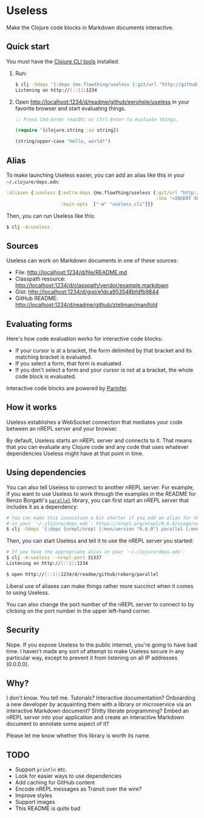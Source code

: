 Useless
=======

Make the Clojure code blocks in Markdown documents interactive.

## Quick start

You must have the [Clojure CLI tools](https://www.clojure.org/guides/getting_started#_clojure_installer_and_cli_tools) installed.

1. Run:

    ```bash
    $ clj -Sdeps '{:deps {me.flowthing/useless {:git/url "http://github.com/eerohele/useless" :sha "ff009f40aeeedb4dcc282440cca26171fc1e967c"}}}' -m useless.cli
    Listening on http://[::1]:1234
    ```

1. Open [http://localhost:1234/d/readme/github/eerohele/useless](http://localhost:1234/d/readme/github/eerohele/useless) in your favorite browser and start evaluating things.

    ```clojure
    ;; Press Cmd-Enter (macOS) or Ctrl-Enter to evaluate things.

    (require '[clojure.string :as string])

    (string/upper-case "Hello, world!")
    ```

## Alias

To make launching Useless easier, you can add an alias like this in your `~/.clojure/deps.edn`:

```clojure
:aliases {:useless {:extra-deps {me.flowthing/useless {:git/url "http://github.com/eerohele/useless"
                                                       :sha "<INSERT SHA HERE>"}}
                    :main-opts  ["-m" "useless.cli"]}}
```

Then, you can run Useless like this:

```bash
$ clj -A:useless
```
   
## Sources

Useless can work on Markdown documents in one of these sources:

- File: [http://localhost:1234/d/file/README.md](http://localhost:1234/d/file/README.md)
- Classpath resource: [http://localhost:1234/d/classpath/vendor/example.markdown](http://localhost:1234/d/classpath/vendor/example.markdown)
- Gist: [http://localhost:1234/d/gist/e1dca953548bfdfb9844](http://localhost:1234/d/gist/e1dca953548bfdfb9844)
- GitHub README: [http://localhost:1234/d/readme/github/ztellman/manifold](http://localhost:1234/d/readme/github/ztellman/manifold)

## Evaluating forms

Here's how code evaluation works for interactive code blocks:

- If your cursor is at a bracket, the form delimited by that bracket and its
matching bracket is evaluated.
- If you select a form, that form is evaluated.
- If you don't select a form and your cursor is not at a bracket, the whole code
block is evaluated.

Interactive code blocks are powered by [Parinfer](https://shaunlebron.github.io/parinfer/).

## How it works

Useless establishes a WebSocket connection that mediates your code between an
nREPL server and your browser.

By default, Useless starts an nREPL server and connects to it. That means that
you can evaluate any Clojure code and any code that uses whatever dependencies
Useless might have at that point in time.

## Using dependencies

You can also tell Useless to connect to another nREPL server. For example, if
you want to use Useless to work through the examples in the README for Renzo
Borgatti's [`parallel`](https://github.com/reborg/parallel) library, you can
first start an nREPL server that includes it as a dependency:

```bash
# You can make this invocation a bit shorter if you add an alias for nREPL
# in your `~/.clojure/deps.edn`: https://nrepl.org/nrepl/0.6.0/usage/server.html
$ clj -Sdeps '{:deps {nrepl/nrepl {:mvn/version "0.6.0"} parallel {:mvn/version "0.10"}}}' -m nrepl.cmdline --port 31337
```

Then, you can start Useless and tell it to use the nREPL server you started:

```bash
# If you have the appropriate alias in your `~/.clojure/deps.edn`:
$ clj -A:useless --nrepl-port 31337
Listening on http://[::1]:1234

$ open http://[::1]:1234/d/readme/github/reborg/parallel
```

Liberal use of aliases can make things rather more succinct when it comes to
using Useless.

You can also change the port number of the nREPL server to connect to by
clicking on the port number in the upper left-hand corner.

## Security

Nope. If you expose Useless to the public internet, you're going to have bad
time. I haven't made any sort of attempt to make Useless secure in any
particular way, except to prevent it from listening on all IP addresses
(0.0.0.0).

## Why?

I don't know. You tell me. Tutorials? Interactive documentation? Onboarding a
new developer by acquainting them with a library or microservice via an
interactive Markdown document? Shitty literate programming? Embed an nREPL
server into your application and create an interactive Markdown document
to annotate some aspect of it?

Please let me know whether this library is worth its name.

## TODO

- Support `println` etc.
- Look for easier ways to use dependencies
- Add caching for GitHub content
- Encode nREPL messages as Transit over the wire?
- Improve styles
- Support images
- This README is quite bad
